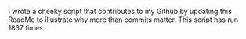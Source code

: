 I wrote a cheeky script that contributes to my Github by updating this ReadMe to illustrate why more than commits matter. This script has run 1867 times.